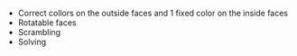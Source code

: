 - Correct collors on the outside faces and 1 fixed color on the inside faces
- Rotatable faces
- Scrambling
- Solving
